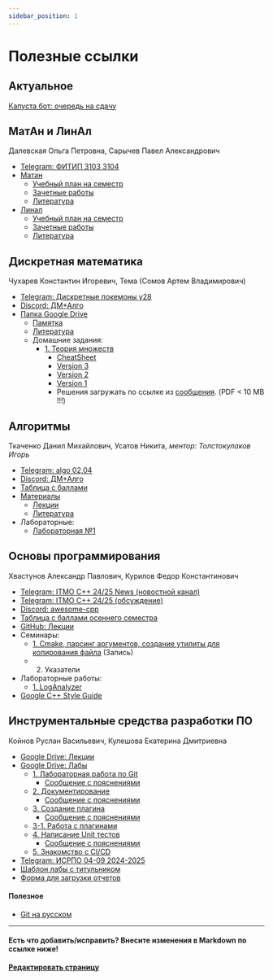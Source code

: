 ```yaml
---
sidebar_position: 1
---
```


# Полезные ссылки


## Актуальное

[Капуста бот: очередь на сдачу](https://t.me/distributionM3104_Bot)


## МатАн и ЛинАл

Далевская Ольга Петровна, Сарычев Павел Александрович

- [Telegram: ФИТИП 3103 3104](tg://privatepost?channel=2194579892&single)
- [Матан](https://buildin.ai/share/e9b5fad6-6831-4067-b469-f79e5cf78d40)
  - [Учебный план на семестр](https://buildin.ai/share/e9b5fad6-6831-4067-b469-f79e5cf78d40#c804f48e-651a-482c-9a4c-6935d1829209)
  - [Зачетные работы](https://buildin.ai/share/7c3aea7d-388a-4bf7-8f65-8b4265f30bf2#c804f48e-651a-482c-9a4c-6935d1829209)
  - [Литература](https://buildin.ai/share/77c6114d-fdfa-47e2-b652-0624e0d16897)
- [Линал](https://buildin.ai/share/e9b5fad6-6831-4067-b469-f79e5cf78d40)
  - [Учебный план на семестр](https://buildin.ai/share/ae39848b-70b4-4dfe-a836-b9cd75fa50fc#12a3d360-d4e7-42b9-a5f8-09d6eb47da57)
  - [Зачетные работы](https://buildin.ai/share/ff37bd3f-3252-4418-bd57-990d5224151e#738b571a-1306-4407-a919-1d379b2452d8)
  - [Литература](https://buildin.ai/share/d6bfee45-8008-4000-918a-ec76a155e0bc)


## Дискретная математика

Чухарев Константин Игоревич, Тема (Сомов Артем Владимирович)

- [Telegram: Дискретные покемоны y28](tg://privatepost?channel=2179126405&single&thread=1)
- [Discord: ДМ+Алго](https://discord.com/channels/1279787292034076817/1279793137207869494)
- [Папка Google Drive](https://drive.google.com/drive/folders/1ReeYK89xcJf7cO9Vg9pOifGVoxdJPzMd)
  - [Памятка](https://docs.google.com/document/d/14rxNIPiW9FW3BuyEtAu947BJZ0UkJFu6WAr0zULDbmA/edit#heading=h.j75x0g10s2dp)
  - [Литература](https://drive.google.com/drive/folders/1W63cvUPTaqqHQWqAnkdz1mVHGnfQyNjC)
  - Домашние задания:
    - [1. Теория множеств](https://drive.google.com/drive/folders/1kO-N_k2WBsFADQxxYBKJ2X9TcUmMMaGT)
       - [CheatSheet](https://drive.google.com/file/d/1kCIq7WjW2ta7ug2BvSKw1kIZ4aAMY-x4/view)
       - [Version 3](https://drive.google.com/file/d/1Don-W2gMf3WzBZ2lfJabY9OHccbi3B6y/view)
       - [Version 2](https://drive.google.com/file/d/1snw1Kfn6XGCbLADq2O4UgXKjby3qQIFj/view)
       - [Version 1](https://drive.google.com/file/d/1-3Jif5RZ1MGExOLCIVkbf1YMiua9iEtH/view)
       - Решения загружать по ссылке из [сообщения](https://discord.com/channels/1279787292034076817/1279793137207869494/1284955025256353844). (PDF &lt; 10 MB !!!)


## Алгоритмы

Ткаченко Данил Михайлович, Усатов Никита, _ментор: Толстокулаков Игорь_

- [Telegram: algo 02,04](tg://privatepost?channel=2245578546&single)
- [Discord: ДМ+Алго](https://discord.com/channels/1279787292034076817/1279793168639856660)
- [Таблица с баллами](https://docs.google.com/spreadsheets/d/1DwOhN0JpuUK3i0Zg4rag6J_vBQYGrzjdNWJ20UCTuI8/edit?usp=sharing)
- [Материалы](https://dm-aisd.yonote.ru/share/itmo_dm_aisd)
  - [Лекции](https://dm-aisd.yonote.ru/share/itmo_aisd_lections)
  - [Литература](https://dm-aisd.yonote.ru/share/itmo_aisd_books)
- Лабораторные:
  - [Лабораторная №1](https://sort-me.org/contest/246?code=2kQZnaLwvts3npoqutjw)


## Основы программирования

Хвастунов Александр Павлович, Курилов Федор Константинович

- [Telegram: ITMO C++ 24/25 News (новостной канал)](https://t.me/+TrkaJQNAvmVkYjk6)
- [Telegram: ITMO C++ 24/25 (обсуждение)](https://t.me/+P7FY7vt4qCM3NTZi)
- [Discord: awesome-cpp](https://discord.gg/QhuennRzkK)
- [Таблица с баллами осеннего семестра](https://docs.google.com/spreadsheets/d/1H6KX7RjUtoFQQmObNk2b9i2EnXfLiF8H8YGTdTYuL0s/edit?gid=1481585521#gid=1481585521)
- [GitHub: Лекции](https://github.com/is-itmo-c-24/lectures)
- Семинары:
  - [1. Cmake, парсинг аргументов, создание утилиты для копирования файла](https://drive.google.com/file/d/1AyHJQmffsv1Nv31oR0OtqPvcu3KmyFtI/view?usp=drivesdk) (Запись)
  - 2. Указатели 
- Лабораторные работы:
  - [1. LogAnalyzer](https://classroom.github.com/a/Xcf9cHNQ)
- [Google C++ Style Guide](https://google.github.io/styleguide/cppguide.html)


## Инструментальные средства разработки ПО

Койнов Руслан Васильевич, Кулешова Екатерина Дмитриевна

- [Google Drive: Лекции](https://drive.google.com/drive/folders/12_9Lt4PuEG9qQC2-KN4fQcM9zvxHSH4b)
- [Google Drive: Лабы](https://drive.google.com/drive/folders/1-w_oFB5Zcl-1n1lDnSHj31urYuiCs_qi?usp=sharing)
  - [1. Лабораторная работа по Git](https://docs.google.com/document/d/1dsZJhU1TtohSQd1Mxv8o1J_lckRuXEKKi2_5RTH06u4/edit#heading=h.k13u79colfxm)
    - [Сообщение с пояснениями](https://t.me/c/2292794278/31)
  - [2. Документирование](https://docs.google.com/document/d/1xwJQ3kw7d3SAjqKVIE9uW4OoAe1rO7hOd578TkaE_vE/edit#heading=h.4md9wg3muug)
    - [Сообщение с пояснениями](https://t.me/c/2292794278/218)
  - [3. Создание плагина](https://docs.google.com/document/d/15uhU-jkBk406fuyP6Davp6fr9C3tvtlXhr5A1TA5OJ8/edit#heading=h.4md9wg3muug)
    - [Сообщение с пояснениями](https://t.me/c/2292794278/221)
  - [3-1. Работа с плагинами](https://docs.google.com/document/d/121nIK959HYYyfPWLeaCothnsp45t7gvP0pb7UvSMi_8/edit#heading=h.4md9wg3muug)
  - [4. Написание Unit тестов](https://docs.google.com/document/d/1FTIUanKPLE66ywges_Zf8kvCLtbz9-GGN_uUrUX-Ank/edit#heading=h.4md9wg3muug)
    - [Сообщение с пояснениями](https://t.me/c/2292794278/225)
  - [5. Знакомство с CI/CD](https://docs.google.com/document/d/1voQ2xULqvHVRg7QJL0nfRipAPGAlzFT2grsI8fiq5n0/edit#heading=h.4md9wg3muug)
- [Telegram: ИСРПО 04-09 2024-2025](https://t.me/+8Zg53RtBRFkxZDcy)
- [Шаблон лабы с титульником](https://docs.google.com/document/d/1dvg_Dw93UD3sUGniO9tktjtpFECtK4h9/edit?usp=sharing&ouid=114596029915826403525&rtpof=true&sd=true)
- [Форма для загрузки отчетов](https://forms.gle/P1SgH6CWJuGqDyncA)

#### Полезное
- [Git на русском](https://git-scm.com/book/ru/v2)

---

#### Есть что добавить/исправить? Внесите изменения в Markdown по ссылке ниже!
**[Редактировать страницу](https://github.com/nawinds/m3104-links/edit/master/src/pages/index.md)**
